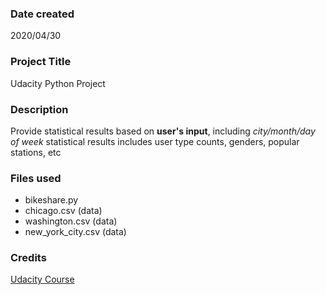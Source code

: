 ### Date created
2020/04/30

### Project Title
Udacity Python Project

### Description
Provide statistical results based on **user's input**, including *city/month/day of week*
statistical results includes user type counts, genders, popular stations, etc

### Files used
* bikeshare.py
* chicago.csv (data)
* washington.csv (data)
* new_york_city.csv (data)

### Credits
[Udacity Course](https://www.udacity.com/ "Title")
